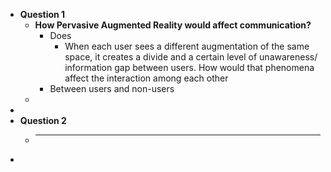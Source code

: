 - **Question 1**
	- **How Pervasive Augmented Reality would affect communication?**
		- Does
			- When each user sees a different augmentation of the same space, it creates a divide and a certain level of unawareness/ information gap between users. How would that phenomena affect the interaction among each other
		- Between users and non-users
	-
-
- **Question 2**
	- ****
-